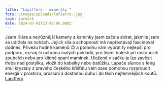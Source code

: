 ```yaml
---
title: "Lapiffero - minerály "
foto: /images/uploads/lafierro-.jpg
tags: jarmark
date: 2024-07-01T13:48:00.000Z
---
```

Jsem Klára a nejrůznější kameny a kamínky jsem začala sbírat, jakmile jsem se udržela na nohách. Jejich síla a schopnosti mě nepřestávají fascinovat dodnes. Přivezu hodně kamenů 😊 a pomohu vám vybrat ty nejlepší pro podporu, rozvoj či ochranu malých pokladů, pro tišení bolesti při rostoucích zoubcích nebo pro klidné spaní maminek. Uložené v sáčku je lze zavěsit třeba nad postýlku, vložit do kabelky nebo batůžku. Lapače slunce s feng shui krystaly z pravého českého křišťálu vám zase pomohou rozproudit energii v prostoru, prosluní a dostanou duhu i do těch nejtemnějších koutů.\
[Lapiffero](https://www.facebook.com/lapiferro.cz/?paipv=0&eav=AfZfDcNY7X37TPRmVplS6Tc-XUvkWNR2AU3TxUQcxpGt0MaKO_amYFKc2deIzhG0IXM&_rdr)
